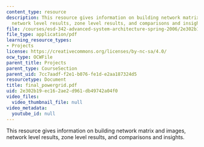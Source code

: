 ```yaml
---
content_type: resource
description: This resource gives information on building network matrix and images,
  network level results, zone level results, and comparisons and insights.
file: /courses/esd-342-advanced-system-architecture-spring-2006/2e302b19ec162ae2d961db49742a04f0_final_powergrid.pdf
file_type: application/pdf
learning_resource_types:
- Projects
license: https://creativecommons.org/licenses/by-nc-sa/4.0/
ocw_type: OCWFile
parent_title: Projects
parent_type: CourseSection
parent_uid: 7cc7aadf-f2e1-b076-fe1d-e2aa187324d5
resourcetype: Document
title: final_powergrid.pdf
uid: 2e302b19-ec16-2ae2-d961-db49742a04f0
video_files:
  video_thumbnail_file: null
video_metadata:
  youtube_id: null
---
```

This resource gives information on building network matrix and images, network level results, zone level results, and comparisons and insights.